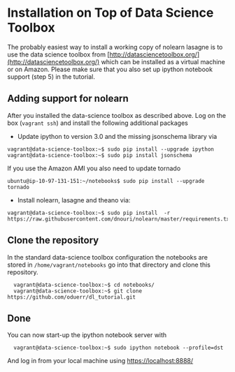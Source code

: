 # Installation on Top of Data Science Toolbox
The probably easiest way to install a working copy of nolearn lasagne is to use the data science toolbox from [http://datasciencetoolbox.org/](http://datasciencetoolbox.org/) which can be installed as a virtual machine or on Amazon. Please make sure that you also set up ipython notebook support (step 5) in the tutorial.

## Adding support for nolearn
After you installed the data-science toolbox as described above. Log on the box (`vagrant ssh`) and install the following additional packages

* Update ipython to version 3.0 and the missing jsonschema library via
```
vagrant@data-science-toolbox:~$ sudo pip install --upgrade ipython 
vagrant@data-science-toolbox:~$ sudo pip install jsonschema
```
If you use the Amazon AMI you also need to update tornado
```
ubuntu@ip-10-97-131-151:~/notebooks$ sudo pip install --upgrade tornado
```


* Install nolearn, lasagne and theano via:
```
vagrant@data-science-toolbox:~$ sudo pip install  -r https://raw.githubusercontent.com/dnouri/nolearn/master/requirements.txt
```

## Clone the repository
In the standard data-science toolbox configuration the notebooks are stored in `/home/vagrant/notebooks` go into that directory and clone this repository.
```
  vagrant@data-science-toolbox:~$ cd notebooks/
  vagrant@data-science-toolbox:~$ git clone https://github.com/oduerr/dl_tutorial.git
```

## Done
You can now start-up the ipython notebook server with
```
  vagrant@data-science-toolbox:~$ sudo ipython notebook --profile=dst
```
And log in from your local machine using [https://localhost:8888/](https://localhost:8888/)










